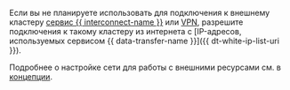 
Если вы не планируете использовать для подключения к внешнему кластеру [сервис {{ interconnect-name }}](../../interconnect/concepts/index.md) или [VPN](../../glossary/vpn.md), разрешите подключения к такому кластеру из интернета с [IP-адресов, используемых сервисом {{ data-transfer-name }}]({{ dt-white-ip-list-uri }}).

Подробнее о настройке сети для работы с внешними ресурсами см. в [концепции](../../data-transfer/concepts/network.md#source-external).

